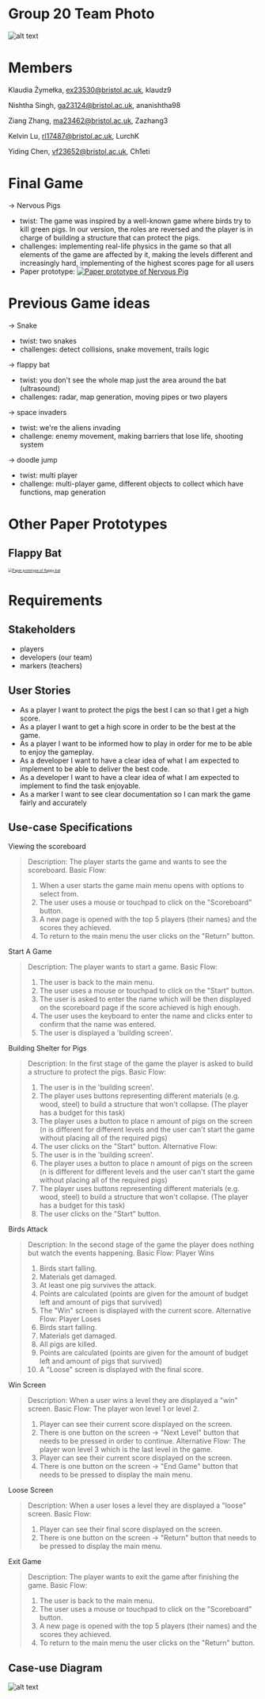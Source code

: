 # Group 20 Team Photo
![alt text](https://raw.githubusercontent.com/UoB-COMSM0110/2024-group-20/main/AGC_20240129_105205114.jpg?raw=true)
# Members
Klaudia Żymełka, ex23530@bristol.ac.uk, klaudz9

Nishtha Singh, ga23124@bristol.ac.uk, ananishtha98

Ziang Zhang, ma23462@bristol.ac.uk, Zazhang3

Kelvin Lu, rl17487@bristol.ac.uk, LurchK

Yiding Chen, vf23652@bristol.ac.uk, Ch1eti

# Final Game
 -> Nervous Pigs 
+ twist: The game was inspired by a well-known game where birds try to kill green pigs. In our version, the roles are reversed and the player is in charge of building a structure that can protect the pigs.
+ challenges: implementing real-life physics in the game so that all elements of the game are affected by it, making the levels different and increasingly hard, implementing of the highest scores page for all users   
+ Paper prototype:
    [![Paper prototype of Nervous Pig](GameIdeaImage/PigVideoCover.jpg "PigVideoCover")](https://youtu.be/iyaCUZtQJD4)

# Previous Game ideas
-> Snake 
+ twist: two snakes
+ challenges: detect collisions, snake movement, trails logic

-> flappy bat 
+ twist: you don't see the whole map just the area around the bat (ultrasound)
+ challenges: radar, map generation, moving pipes or two players

-> space invaders 
+ twist: we're the aliens invading
+ challenge: enemy movement, making barriers that lose life, shooting system

-> doodle jump 
+ twist: multi player 
+ challenge: multi-player game, different objects to collect which have functions, map generation


# Other Paper Prototypes
## Flappy Bat
[<img src="GameIdeaImage/BatVideoCover.jpg" alt="Paper prototype of flappy bat" title="BatVideoCover" style="zoom: 50%;" />](https://youtube.com/shorts/NdrY11o-Ys4)


# Requirements
## Stakeholders
+ players
+ developers (our team)
+ markers (teachers)

## User Stories
+ As a player I want to protect the pigs the best I can so that I get a high score.
+ As a player I want to get a high score in order to be the best at the game.
+ As a player I want to be informed how to play in order for me to be able to enjoy the gameplay.
+ As a developer I want to have a clear idea of what I am expected to implement to be able to deliver the best code.
+ As a developer I want to have a clear idea of what I am expected to implement to find the task enjoyable.
+ As a marker I want to see clear documentation so I can mark the game fairly and accurately

## Use-case Specifications
Viewing the scoreboard
>  Description: The player starts the game and wants to see the scoreboard.
 Basic Flow:
> 1) When a user starts the game main menu opens with options to select from.
> 2) The user uses a mouse or touchpad to click on the "Scoreboard" button.
> 3) A new page is opened with the top 5 players (their names) and the scores they achieved.
> 4) To return to the main menu the user clicks on the "Return" button.

Start A Game
> Description: The player wants to start a game.
 Basic Flow:
> 1) The user is back to the main menu.
> 2) The user uses a mouse or touchpad to click on the "Start" button.
> 3) The user is asked to enter the name which will be then displayed on the scoreboard page if the score achieved is high enough.
> 4) The user uses the keyboard to enter the name and clicks enter to confirm that the name was entered. 
> 5) The user is displayed a 'building screen'.

Building Shelter for Pigs
> Description: In the first stage of the game the player is asked to build a structure to protect the pigs.
 Basic Flow:
> 1) The user is in the 'building screen'.
> 2) The player uses buttons representing different materials (e.g. wood, steel) to build a structure that won't collapse. (The player has a budget for this task)
> 3) The player uses a button to place n amount of pigs on the screen (n is different for different levels and the user can't start the game without placing all of the required pigs)
> 4) The user clicks on the "Start" button.
> Alternative Flow: 
> 1) The user is in the 'building screen'.
> 2) The player uses a button to place n amount of pigs on the screen (n is different for different levels and the user can't start the game without placing all of the required pigs)
> 3) The player uses buttons representing different materials (e.g. wood, steel) to build a structure that won't collapse. (The player has a budget for this task)
> 4) The user clicks on the "Start" button.

Birds Attack
> Description: In the second stage of the game the player does nothing but watch the events happening.
> Basic Flow: Player Wins
> 1) Birds start falling.
> 2) Materials get damaged.
> 3) At least one pig survives the attack.
> 4) Points are calculated (points are given for the amount of budget left and amount of pigs that survived)
> 5) The "Win" screen is displayed with the current score.
> Alternative Flow: Player Loses
> 1) Birds start falling.
> 2) Materials get damaged.
> 3) All pigs are killed.
> 4) Points are calculated (points are given for the amount of budget left and amount of pigs that survived)
> 5) A "Loose" screen is displayed with the final score.

Win Screen
> Description: When a user wins a level they are displayed a "win" screen.
> Basic Flow: The player won level 1 or level 2.
> 1) Player can see their current score displayed on the screen.
> 2) There is one button on the screen -> "Next Level" button that needs to be pressed in order to continue.
> Alternative Flow: The player won level 3 which is the last level in the game.
> 1) Player can see their current score displayed on the screen.
> 2) There is one button on the screen -> "End Game" button that needs to be pressed to display the main menu.

Loose Screen
> Description: When a user loses a level they are displayed a "loose" screen.
> Basic Flow: 
> 1) Player can see their final score displayed on the screen.
> 2) There is one button on the screen -> "Return" button that needs to be pressed to display the main menu.

Exit Game
> Description: The player wants to exit the game after finishing the game.
> Basic Flow:
> 1) The user is back to the main menu.
> 2) The user uses a mouse or touchpad to click on the "Scoreboard" button.
> 3) A new page is opened with the top 5 players (their names) and the scores they achieved.
> 4) To return to the main menu the user clicks on the "Return" button.

## Case-use Diagram
![alt text]()
